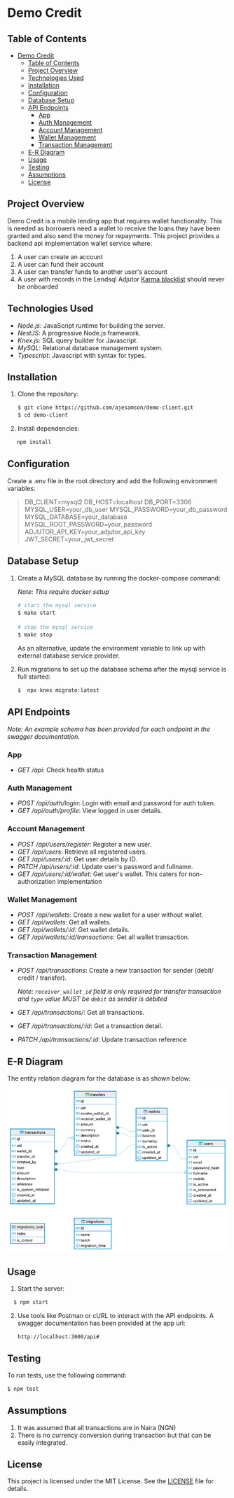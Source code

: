 # Demo Credit

## Table of Contents
- [Demo Credit](#demo-credit)
  - [Table of Contents](#table-of-contents)
  - [Project Overview](#project-overview)
  - [Technologies Used](#technologies-used)
  - [Installation](#installation)
  - [Configuration](#configuration)
  - [Database Setup](#database-setup)
  - [API Endpoints](#api-endpoints)
    - [App](#app)
    - [Auth Management](#auth-management)
    - [Account Management](#account-management)
    - [Wallet Management](#wallet-management)
    - [Transaction Management](#transaction-management)
  - [E-R Diagram](#e-r-diagram)
  - [Usage](#usage)
  - [Testing](#testing)
  - [Assumptions](#assumptions)
  - [License](#license)

## Project Overview
Demo Credit is a mobile lending app that requires wallet functionality. This is needed as borrowers need a wallet to receive the loans they have been granted and also send the money for repayments. This project provides a backend api implementation wallet service where:

1. A user can create an account
2. A user can fund their account
3. A user can transfer funds to another user's account
4. A user with records in the Lendsql Adjutor [Karma blacklist](https://api.adjutor.io/) should never be onboarded

## Technologies Used
- *Node.js*: JavaScript runtime for building the server.
- *NestJS*: A progressive Node.js framework.
- *Knex.js*: SQL query builder for Javascript.
- *MySQL*: Relational database management system.
- *Typescript*: Javascript with syntax for types.


## Installation
1. Clone the repository:
   ```bash
   $ git clone https://github.com/ajesamson/demo-client.git
   $ cd demo-client
   ```
   

2. Install dependencies:
```bash
   npm install
```
   

## Configuration
Create a .env file in the root directory and add the following environment variables:

>DB_CLIENT=mysql2
DB_HOST=localhost
DB_PORT=3306
MYSQL_USER=your_db_user
MYSQL_PASSWORD=your_db_password
MYSQL_DATABASE=your_database
MYSQL_ROOT_PASSWORD=your_password
ADJUTOR_API_KEY=your_adjutor_api_key
JWT_SECRET=your_jwt_secret


## Database Setup
1. Create a MySQL database by running the docker-compose command:
   
   _Note: This require docker setup_
    ```bash
    # start the mysql service
    $ make start

    # stop the mysql service
    $ make stop
    ```
    As an alternative, update the environment variable to link up with external database service provider.

2. Run migrations to set up the database schema after the mysql service is full started:
    ```bash
    $  npx knex migrate:latest
    ```


## API Endpoints
_Note: An example schema has been provided for each endpoint in the swagger documentation._

### App
- *GET /api*: Check health status
### Auth Management
- *POST /api/auth/login*: Login with email and password for auth token.
- *GET /api/auth/profile*: View logged in user details.
  
### Account Management
- *POST /api/users/register*: Register a new user.
- *GET /api/users*: Retrieve all registered users.
- *GET /api/users/:id*: Get user details by ID.
- *PATCH /api/users/:id*: Update user's password and fullname.
- *GET /api/users/:id/wallet*: Get user's wallet. This caters for non-authorization implementation

### Wallet Management
- *POST /api/wallets*: Create a new wallet for a user without wallet.
- *GET /api/wallets*: Get all wallets.
- *GET /api/wallets/:id*: Get wallet details.
- *GET /api/wallets/:id/transactions*: Get all wallet transaction.

### Transaction Management
- *POST /api/transactions*: Create a new transaction for sender (debit/ credit / transfer).
  
  _Note: `receiver_wallet_id` field is only required for transfer  transaction and `type` value MUST be `debit` as sender is debited_
- *GET /api/transactions/*: Get all transactions.
- *GET /api/transactions/:id*: Get a transaction detail.
- *PATCH /api/transactions/:id*: Update transaction reference

## E-R Diagram
The entity relation diagram for the database is as shown below:

![Demo Credit E-R Diagram](democredit.png)

## Usage
1. Start the server:
```bash
  $ npm start
```

2. Use tools like Postman or cURL to interact with the API endpoints. A swagger documentation has been provided at the app url:
   ```
   http://localhost:3000/api#
   ```

## Testing
To run tests, use the following command:
```bash
$ npm test
```

## Assumptions  
1. It was assumed that all transactions are in Naira (NGN)
2. There is no currency conversion during transaction but that can be easily integrated.

   
## License
This project is licensed under the MIT License. See the [LICENSE](LICENSE) file for details.
